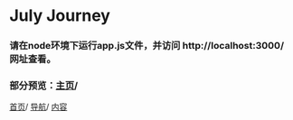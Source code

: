 # July Journey<br>
### 请在node环境下运行app.js文件，并访问 http://localhost:3000/ 网址查看。<br>
### 部分预览：[主页](https://everend.github.io/Dust/preview/index-preview.html)/
[首页](https://everend.github.io/Dust/preview/main-preview.html)/
[导航](https://everend.github.io/Dust/preview/nav-preview.html)/
[内容](https://everend.github.io/Dust/preview/content-preview.html)
